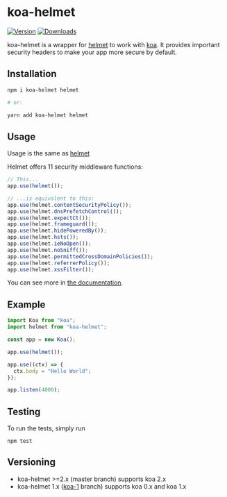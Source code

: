 # koa-helmet

[![Version](https://img.shields.io/npm/v/koa-helmet.svg)](https://www.npmjs.com/package/koa-helmet)
[![Downloads](https://img.shields.io/npm/dm/koa-helmet.svg)](https://www.npmjs.com/package/koa-helmet)

koa-helmet is a wrapper for [helmet](https://github.com/helmetjs/helmet) to work with [koa](https://github.com/koajs/koa). It provides important security headers to make your app more secure by default.

## Installation

```sh
npm i koa-helmet helmet

# or:

yarn add koa-helmet helmet
```

## Usage

Usage is the same as [helmet](https://github.com/helmetjs/helmet)

Helmet offers 11 security middleware functions:

```js
// This...
app.use(helmet());

// ...is equivalent to this:
app.use(helmet.contentSecurityPolicy());
app.use(helmet.dnsPrefetchControl());
app.use(helmet.expectCt());
app.use(helmet.frameguard());
app.use(helmet.hidePoweredBy());
app.use(helmet.hsts());
app.use(helmet.ieNoOpen());
app.use(helmet.noSniff());
app.use(helmet.permittedCrossDomainPolicies());
app.use(helmet.referrerPolicy());
app.use(helmet.xssFilter());
```

You can see more in [the documentation](https://helmetjs.github.io).

## Example

```js
import Koa from "koa";
import helmet from "koa-helmet";

const app = new Koa();

app.use(helmet());

app.use((ctx) => {
  ctx.body = "Hello World";
});

app.listen(4000);
```

## Testing

To run the tests, simply run

```
npm test
```

## Versioning

- koa-helmet >=2.x (master branch) supports koa 2.x
- koa-helmet 1.x ([koa-1](https://github.com/venables/koa-helmet/tree/koa-1) branch) supports koa 0.x and koa 1.x
